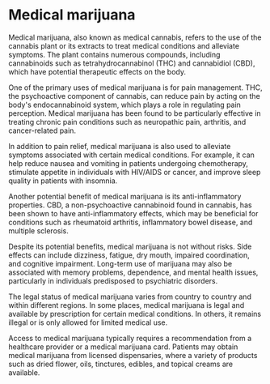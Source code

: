 # Medical marijuana

Medical marijuana, also known as medical cannabis, refers to the use of the cannabis plant or its extracts to treat medical conditions and alleviate symptoms. The plant contains numerous compounds, including cannabinoids such as tetrahydrocannabinol (THC) and cannabidiol (CBD), which have potential therapeutic effects on the body.

One of the primary uses of medical marijuana is for pain management. THC, the psychoactive component of cannabis, can reduce pain by acting on the body's endocannabinoid system, which plays a role in regulating pain perception. Medical marijuana has been found to be particularly effective in treating chronic pain conditions such as neuropathic pain, arthritis, and cancer-related pain.

In addition to pain relief, medical marijuana is also used to alleviate symptoms associated with certain medical conditions. For example, it can help reduce nausea and vomiting in patients undergoing chemotherapy, stimulate appetite in individuals with HIV/AIDS or cancer, and improve sleep quality in patients with insomnia.

Another potential benefit of medical marijuana is its anti-inflammatory properties. CBD, a non-psychoactive cannabinoid found in cannabis, has been shown to have anti-inflammatory effects, which may be beneficial for conditions such as rheumatoid arthritis, inflammatory bowel disease, and multiple sclerosis.

Despite its potential benefits, medical marijuana is not without risks. Side effects can include dizziness, fatigue, dry mouth, impaired coordination, and cognitive impairment. Long-term use of marijuana may also be associated with memory problems, dependence, and mental health issues, particularly in individuals predisposed to psychiatric disorders.

The legal status of medical marijuana varies from country to country and within different regions. In some places, medical marijuana is legal and available by prescription for certain medical conditions. In others, it remains illegal or is only allowed for limited medical use.

Access to medical marijuana typically requires a recommendation from a healthcare provider or a medical marijuana card. Patients may obtain medical marijuana from licensed dispensaries, where a variety of products such as dried flower, oils, tinctures, edibles, and topical creams are available.
